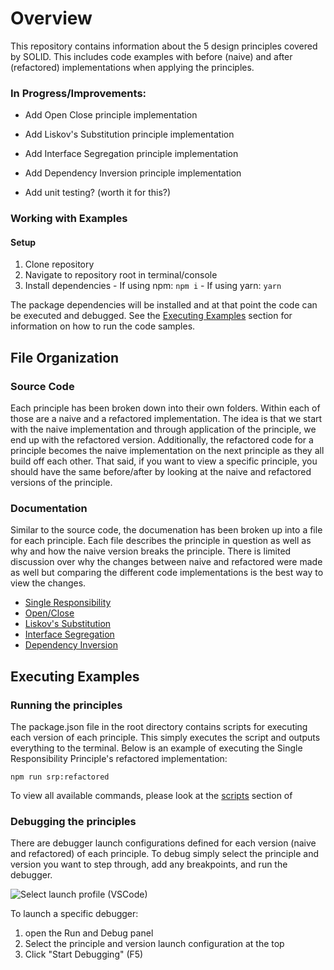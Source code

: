 # Overview
This repository contains information about the 5 design principles covered by SOLID. This includes code examples with before (naive) and after (refactored) implementations when applying the principles.

### In Progress/Improvements:
- Add Open Close principle implementation
- Add Liskov's Substitution principle implementation
- Add Interface Segregation principle implementation
- Add Dependency Inversion principle implementation

- Add unit testing? (worth it for this?)

### Working with Examples
#### Setup
1. Clone repository
2. Navigate to repository root in terminal/console
3. Install dependencies
		- If using npm: ```npm i```
		- If using yarn: ```yarn```

The package dependencies will be installed and at that point the code can be executed and debugged. See the [Executing Examples](#executing-examples) section for information on how to run the code samples.

## File Organization
### Source Code
Each principle has been broken down into their own folders. Within each of those are a naive and a refactored implementation. The idea is that we start with the naive implementation and through application of the principle, we end up with the refactored version. Additionally, the refactored code for a principle becomes the naive implementation on the next principle as they all build off each other. That said, if you want to view a specific principle, you should have the same before/after by looking at the naive and refactored versions of the principle.

### Documentation
Similar to the source code, the documenation has been broken up into a file for each principle. Each file describes the principle in question as well as why and how the naive version breaks the principle. There is limited discussion over why the changes between naive and refactored were made as well but comparing the different code implementations is the best way to view the changes.

- [Single Responsibility](src/documentation/1_single_responsibility.md)
- [Open/Close](src/documentation/2_open_closed.md)
- [Liskov's Substitution](src/documentation/3_liskovs_substitution.md)
- [Interface Segregation](src/documentation/4_interface_segregation.md)
- [Dependency Inversion](src/documentation/5_dependency_inversion.md)

## Executing Examples
### Running the principles
The package.json file in the root directory contains scripts for executing each version of each principle. This simply executes the script and outputs everything to the terminal. Below is an example of executing the Single Responsibility Principle's refactored implementation:

```npm run srp:refactored```

To view all available commands, please look at the [scripts](./package.json) section of

### Debugging the principles
There are debugger launch configurations defined for each version (naive and refactored) of each principle. To debug simply select the principle and version you want to step through, add any breakpoints, and run the debugger.

![Select launch profile (VSCode)](./src/documentation/images/launchProfileSelection.png)

To launch a specific debugger:
1. open the Run and Debug panel
2. Select the principle and version launch configuration at the top
3. Click "Start Debugging" (F5)
